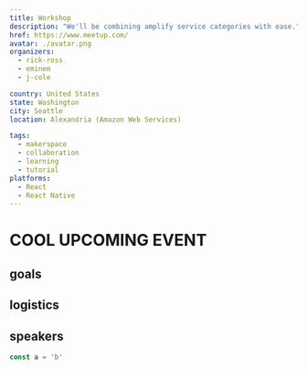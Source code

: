 ```yaml
---
title: Workshop
description: "We'll be combining amplify service categories with ease."
href: https://www.meetup.com/
avatar: ./avatar.png
organizers:
  - rick-ross
  - eminem
  - j-cole

country: United States
state: Washington
city: Seattle
location: Alexandria (Amazon Web Services)

tags:
  - makerspace
  - collaboration
  - learning
  - tutorial
platforms:
  - React
  - React Native
---
```


# COOL UPCOMING EVENT

## goals

## logistics

## speakers

```js
const a = 'b'
```

